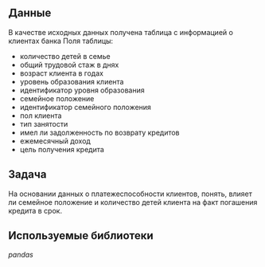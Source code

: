 ## Данные


В качестве исходных данных получена таблица с информацией о клиентах банка
Поля таблицы:
- количество детей в семье
- общий трудовой стаж в днях
- возраст клиента в годах
- уровень образования клиента
- идентификатор уровня образования
- семейное положение
- идентификатор семейного положения
- пол клиента
- тип занятости
- имел ли задолженность по возврату кредитов
- ежемесячный доход
- цель получения кредита

## Задача

На основании данных о платежеспособности клиентов, понять, влияет ли семейное положение и количество детей клиента на факт погашения кредита в срок.

## Используемые библиотеки
*pandas*
